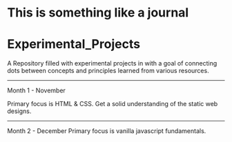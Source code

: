 # This is something like a journal

# Experimental_Projects
 
  A Repository filled with experimental projects in with a goal of connecting dots between concepts and principles learned from various resources.
_____
Month 1 - November
  
  Primary focus is HTML & CSS. Get a solid understanding of the static web designs.
_____
  
Month 2 - December
  Primary focus is vanilla javascript fundamentals.

